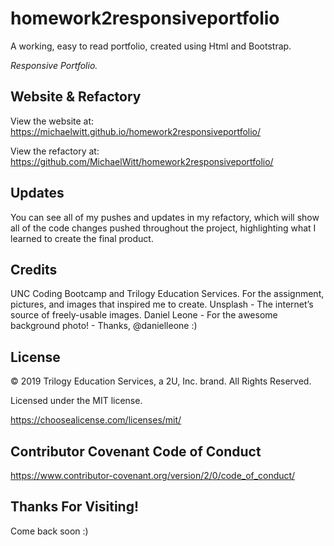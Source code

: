 # homework2responsiveportfolio

A working, easy to read portfolio, created using Html and Bootstrap.

_Responsive Portfolio._

<!-- EDIT the Green -->

<!-- In this challenge we were tasked with the mission of taking existing code and refacting it to a more readable, organized, and clean html and css. I optimized the code by implementing semantic elements and adding applicable attributes and organization. I did so by creating a repository and working website, inputting files in their correct folders, pushing code updates, changing div's to the appropriate semantic element in html & css (header, section, article, & footer), consolidating similar classes into one, inputting markup that highlights different parts of the website, inputting image descriptors, organizing into readable and organized code, creating a ReadMe, and testing for workability and functionality.  -->

<!-- After finishing, the code looks a lot better to me!
What a great challenge full of many lessons.

Thanks for checking out my first project on the road to development!  -->

## Website & Refactory

View the website at: https://michaelwitt.github.io/homework2responsiveportfolio/

View the refactory at: https://github.com/MichaelWitt/homework2responsiveportfolio/

## Updates

You can see all of my pushes and updates in my refactory, which will show all of the code changes pushed throughout the project, highlighting what I learned to create the final product.

## Credits

UNC Coding Bootcamp and Trilogy Education Services.
For the assignment, pictures, and images that inspired me to create.
Unsplash - The internet’s source of freely-usable images.
Daniel Leone - For the awesome background photo! - Thanks, @danielleone :)

## License

© 2019 Trilogy Education Services, a 2U, Inc. brand. All Rights Reserved.

Licensed under the MIT license.

https://choosealicense.com/licenses/mit/

## Contributor Covenant Code of Conduct

https://www.contributor-covenant.org/version/2/0/code_of_conduct/

## Thanks For Visiting!

Come back soon :)
